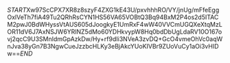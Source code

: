 $START$Xw97ScCPX7XR8z8szyF4ZXG1kE43U/pxvhhhRO/VY/jnUg/mFfeEggOxlVeTh7fiA49Tu2QRhRsCYN1HS56VA65VOBtQ3Bq94BxM2P4os2d5ITACM2pwJ0BdWHyssVtAUS605dJoogkyE1UmRxF4wW40VVCmUGQXeXtqMzLOR11dV6J7AxNSJW6YRlNZ5dMo60YDHkvypW8Hq0bdDbUgLdaRV10O167ovj2qcC9U3SMnIdmGpAzkDw/Hy+rf9dIi3NVeA3zvDQ+GcO4vmeOhVc0aqWnJva38yGn7B3NgwCueJzzbcHLKy3eBjAkcYUoKIVBr9ZUoVuCy1aOi3vHIDw==$END$
